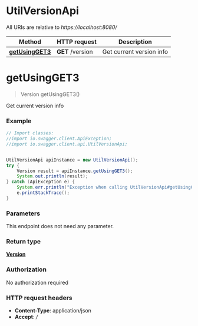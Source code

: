 # UtilVersionApi

All URIs are relative to *https://localhost:8080/*

Method | HTTP request | Description
------------- | ------------- | -------------
[**getUsingGET3**](UtilVersionApi.md#getUsingGET3) | **GET** /version | Get current version info


<a name="getUsingGET3"></a>
# **getUsingGET3**
> Version getUsingGET3()

Get current version info

### Example
```java
// Import classes:
//import io.swagger.client.ApiException;
//import io.swagger.client.api.UtilVersionApi;


UtilVersionApi apiInstance = new UtilVersionApi();
try {
    Version result = apiInstance.getUsingGET3();
    System.out.println(result);
} catch (ApiException e) {
    System.err.println("Exception when calling UtilVersionApi#getUsingGET3");
    e.printStackTrace();
}
```

### Parameters
This endpoint does not need any parameter.

### Return type

[**Version**](Version.md)

### Authorization

No authorization required

### HTTP request headers

 - **Content-Type**: application/json
 - **Accept**: *_/_*


